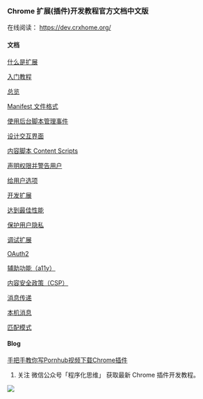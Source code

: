 ### Chrome 扩展(插件)开发教程官方文档中文版

在线阅读： https://dev.crxhome.org/

#### 文档

[什么是扩展](https://github.com/facert/chrome-extension-guide/blob/master/docs/guide/what-is-extensions.md)

[入门教程](https://github.com/facert/chrome-extension-guide/blob/master/docs/guide/getstarted.md)

[总览](https://github.com/facert/chrome-extension-guide/blob/master/docs/guide/overview.md)

[Manifest 文件格式](https://github.com/facert/chrome-extension-guide/blob/master/docs/guide/manifest.md)

[使用后台脚本管理事件](https://github.com/facert/chrome-extension-guide/blob/master/docs/guide/background_content.md)

[设计交互界面](https://github.com/facert/chrome-extension-guide/blob/master/docs/guide/user_interface.md)

[内容脚本 Content Scripts](https://github.com/facert/chrome-extension-guide/blob/master/docs/guide/content_scripts.md)

[声明权限并警告用户](https://github.com/facert/chrome-extension-guide/blob/master/docs/guide/permission_warnings.md)

[给用户选项](https://github.com/facert/chrome-extension-guide/blob/master/docs/guide/options.md)

[开发扩展](https://github.com/facert/chrome-extension-guide/blob/master/docs/guide/devguide.md)

[达到最佳性能](https://github.com/facert/chrome-extension-guide/blob/master/docs/guide/performance.md)

[保护用户隐私](https://github.com/facert/chrome-extension-guide/blob/master/docs/guide/user_privacy.md)

[调试扩展](https://github.com/facert/chrome-extension-guide/blob/master/docs/guide/tut_debugging.md)

[OAuth2](https://github.com/facert/chrome-extension-guide/blob/master/docs/guide/tut_oauth.md)

[辅助功能（a11y）](https://github.com/facert/chrome-extension-guide/blob/master/docs/guide/a11y.md)

[内容安全政策（CSP）](https://github.com/facert/chrome-extension-guide/blob/master/docs/guide/xhr.md)

[消息传递](https://github.com/facert/chrome-extension-guide/blob/master/docs/guide/messaging.md)

[本机消息](https://github.com/facert/chrome-extension-guide/blob/master/docs/guide/nativeMessaging.md)

[匹配模式](https://github.com/facert/chrome-extension-guide/blob/master/docs/guide/match_patterns.md)


#### Blog

[手把手教你写Pornhub视频下载Chrome插件](https://github.com/facert/chrome-extension-guide/blob/master/docs/blog/pornhub-video-download-extension.md)

1. 关注 微信公众号「程序化思维」 获取最新 Chrome 插件开发教程。

![](https://github.com/facert/chrome-extension-guide/blob/master/docs/.vuepress/public/mp1.png)


